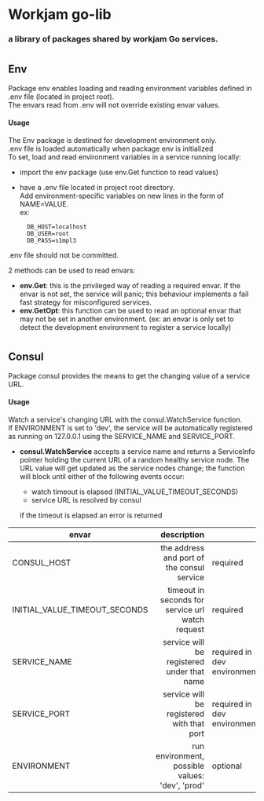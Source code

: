 # Workjam go-lib
### a library of packages shared by workjam Go services.



#
## Env
Package env enables loading and reading environment variables defined in .env file (located in project root).  
The envars read from .env will not override existing envar values.  

#### Usage  
The Env package is destined for development environment only.    
.env file is loaded automatically when package env is initialized  
To set, load and read environment variables in a service running locally:  
- import the env package (use env.Get function to read values)
- have a .env file located in project root directory.  
Add environment-specific variables on new lines in the form of NAME=VALUE.  
ex:

        DB_HOST=localhost  
        DB_USER=root  
        DB_PASS=s1mpl3
.env file should not be committed.

2 methods can be used to read envars:
- **env.Get**: this is the privileged way of reading a required envar. If the envar is not set, the service will panic; this behaviour implements a fail fast strategy for misconfigured services.  
- **env.GetOpt**: this function can be used to read an optional envar that may not be set in another environment. (ex: an envar is only set to detect the development environment to register a service locally)

#
## Consul
Package consul provides the means to get the changing value of a service URL.  

#### Usage
Watch a service's changing URL with the consul.WatchService function.  
If ENVIRONMENT is set to 'dev', the service will be automatically registered as running on 127.0.0.1 using the SERVICE_NAME and SERVICE_PORT.
- **consul.WatchService** accepts a service name and returns a ServiceInfo pointer holding the current URL of a random healthy service node.
The URL value will get updated as the service nodes change;
the function will block until either of the following events occur:
    * watch timeout is elapsed (INITIAL_VALUE_TIMEOUT_SECONDS)
    * service URL is resolved by consul 
    
    if the timeout is elapsed an error is returned



| envar | description | |
| -|-: | -|
| CONSUL_HOST | the address and port of the consul service | required
|INITIAL_VALUE_TIMEOUT_SECONDS|timeout in seconds for service url watch request| required |
| SERVICE_NAME | service will be registered under that name | required in dev environment|
| SERVICE_PORT | service will be registered with that port | required in dev environment |
| ENVIRONMENT | run environment, possible values: 'dev', 'prod' | optional |

